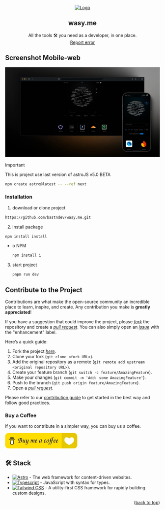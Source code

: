 <a name="readme-top"></a>

<div align="center">
<a href="http://wasy.me/">
  <img width="200px" src="https://pbs.twimg.com/profile_images/1841503269740220416/2PnYcS9n_400x400.jpg" alt="Logo" />
</a>

## wasy.me

All the tools 🛠️ you need as a developer, in one place.\
[Report error](https://github.com/bastndev/wasy.me/issues)

</div>

## Screenshot Mobile-web

![Screenshot](https://raw.githubusercontent.com/bastndev/wasy.me/refs/heads/dev/public/assets/github/screenshot.webp?token=GHSAT0AAAAAACV3BFPNMRF7AH4YOM5L4LCWZX533NA)

> [!IMPORTANT]
> This is project use last version of astroJS v5.0 BETA

  ```sh
  npm create astro@latest -- --ref next
  ```

### Installation

1. download or clone project

  ```sh
  https://github.com/bastndev/wasy.me.git
  ```

2. install package

  ```sh
  npm install install
  ```

- o NPM

  ```sh
  npm install i
  ```

3. start project

   ```sh
   pnpm run dev
   ```

## Contribute to the Project

Contributions are what make the open-source community an incredible place to learn, inspire, and create. Any contribution you make is **greatly appreciated**!

If you have a suggestion that could improve the project, please [_fork_](https://github.com/bastndev/wasy.me/fork) the repository and create a [_pull request_](https://github.com/bastndev/wasy.me/pulls). You can also simply open an [_issue_](https://github.com/bastndev/wasy.me/issues) with the "enhancement" label.

Here’s a quick guide:

1. Fork the project [_here_](https://github.com/bastndev/wasy.me/fork).
2. Clone your fork (`git clone <fork URL>`).
3. Add the original repository as a remote (`git remote add upstream <original repository URL>`).
4. Create your feature branch (`git switch -c feature/AmazingFeature`).
5. Make your changes (`git commit -m 'Add: some AmazingFeature'`).
6. Push to the branch (`git push origin feature/AmazingFeature`).
7. Open a [_pull request_](https://github.com/bastndev/wasy.me/pulls).

Please refer to our [contribution guide](https://github.com/bastndev/wasy.me/blob/master/CONTRIBUTING.md) to get started in the best way and follow good practices.

### Buy a Coffee

If you want to contribute in a simpler way, you can buy us a coffee.

[![buy a coffee](https://raw.githubusercontent.com/bastndev/wasy.me/refs/heads/dev/public/assets/img/buymeacoffe.webp?token=GHSAT0AAAAAACV3BFPMKB4PMDK4TCXLTCQ2ZX54ATA)](https://buymeacoffee.com/bastndev)

## 🛠️ Stack

- [![Astro][astro-badge]][astro-url] - The web framework for content-driven websites.
- [![Typescript][typescript-badge]][typescript-url] - JavaScript with syntax for types.
- [![Tailwind CSS][tailwind-badge]][tailwind-url] - A utility-first CSS framework for rapidly building custom designs.

<p align="right">(<a href="#readme-top">back to top</a>)</p>

[astro-url]: https://astro.build/
[typescript-url]: https://www.typescriptlang.org/
[tailwind-url]: https://tailwindcss.com/
[astro-badge]: https://img.shields.io/badge/Astro-fff?style=for-the-badge&logo=astro&logoColor=bd303a&color=352563
[typescript-badge]: https://img.shields.io/badge/Typescript-007ACC?style=for-the-badge&logo=typescript&logoColor=white&color=blue
[tailwind-badge]: https://img.shields.io/badge/Tailwind-ffffff?style=for-the-badge&logo=tailwindcss&logoColor=38bdf8
